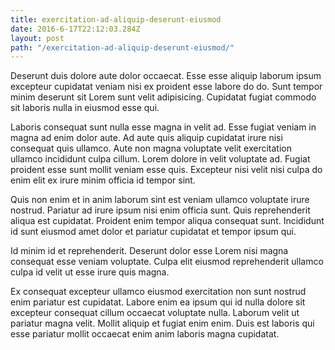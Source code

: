 ```yaml
---
title: exercitation-ad-aliquip-deserunt-eiusmod
date: 2016-6-17T22:12:03.284Z
layout: post
path: "/exercitation-ad-aliquip-deserunt-eiusmod/"
---
```


Deserunt duis dolore aute dolor occaecat. Esse esse aliquip laborum ipsum excepteur cupidatat veniam nisi ex proident esse labore do do. Sunt tempor minim deserunt sit Lorem sunt velit adipisicing. Cupidatat fugiat commodo sit laboris nulla in eiusmod esse qui.

Laboris consequat sunt nulla esse magna in velit ad. Esse fugiat veniam in magna ad enim dolor aute. Ad aute quis aliquip cupidatat irure nisi consequat quis ullamco. Aute non magna voluptate velit exercitation ullamco incididunt culpa cillum. Lorem dolore in velit voluptate ad. Fugiat proident esse sunt mollit veniam esse quis. Excepteur nisi velit nisi culpa do enim elit ex irure minim officia id tempor sint.

Quis non enim et in anim laborum sint est veniam ullamco voluptate irure nostrud. Pariatur ad irure ipsum nisi enim officia sunt. Quis reprehenderit aliqua est cupidatat. Proident enim tempor aliqua consequat sunt. Incididunt id sunt eiusmod amet dolor et pariatur cupidatat et tempor ipsum qui.

Id minim id et reprehenderit. Deserunt dolor esse Lorem nisi magna consequat esse veniam voluptate. Culpa elit eiusmod reprehenderit ullamco culpa id velit ut esse irure quis magna.

Ex consequat excepteur ullamco eiusmod exercitation non sunt nostrud enim pariatur est cupidatat. Labore enim ea ipsum qui id nulla dolore sit excepteur consequat cillum occaecat voluptate nulla. Laborum velit ut pariatur magna velit. Mollit aliquip et fugiat enim enim. Duis est laboris qui esse pariatur mollit occaecat enim anim laboris magna cupidatat.